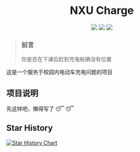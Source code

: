 <h1 align="center">NXU Charge</h1>

<div align="center">
    <img src="https://img.shields.io/badge/author-H-4472c4">
    <img src="https://img.shields.io/github/license/this-is-h/nxu-charge" />
    <img src="https://img.shields.io/github/languages/code-size/this-is-h/nxu-charge" />
</div>

> ### 前言
>
> 你是否在下课后赶到充电桩确没有位置

这是一个服务于校园内电动车充电问题的项目

## 项目说明

先这样吧，懒得写了 :sleeping: :sleeping:

## Star History

[![Star History Chart](https://api.star-history.com/svg?repos=this-is-h/nxu-charge&type=Date)](https://star-history.com/#this-is-h/nxu-charge&Date)
